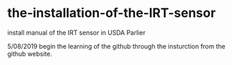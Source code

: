 # the-installation-of-the-IRT-sensor
install manual of the IRT sensor in USDA Parlier

5/08/2019 begin the learning of the github through the insturction from the github website.
